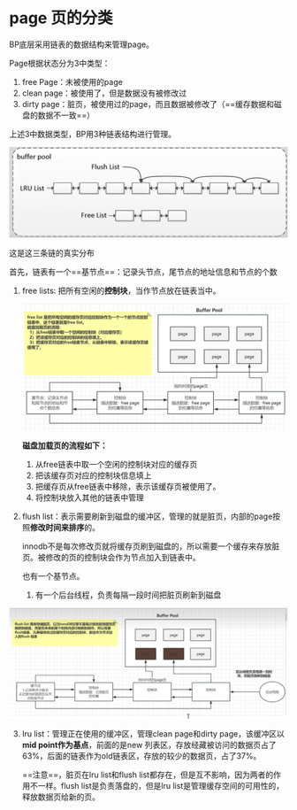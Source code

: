 # page 页的分类

BP底层采用链表的数据结构来管理page。

Page根据状态分为3中类型：

1. free Page：未被使用的page
2. clean page：被使用了，但是数据没有被修改过
3. dirty page：脏页，被使用过的page，而且数据被修改了（==缓存数据和磁盘的数据不一致==）

上述3中数据类型，BP用3种链表结构进行管理。

![image-20240528163331671](./page/image-20240528163331671.png)

这是这三条链的真实分布

首先，链表有一个==基节点==：记录头节点，尾节点的地址信息和节点的个数

1. free lists: 把所有空闲的**控制块**，当作节点放在链表当中。

   ![](./page/1713852525237-1713852573892-3.jpg)

   **磁盘加载页的流程如下：**

   1. 从free链表中取一个空闲的控制块对应的缓存页
   2. 把该缓存页对应的控制块信息填上
   3. 把缓存页从free链表中移除，表示该缓存页被使用了。
   4. 将控制块放入其他的链表中管理

2. flush list：表示需要刷新到磁盘的缓冲区，管理的就是脏页，内部的page按照**修改时间来排序**的。

   innodb不是每次修改页就将缓存页刷到磁盘的，所以需要一个缓存来存放脏页。被修改的页的控制块会作为节点加入到链表中。

   也有一个基节点。

   1. 有一个后台线程，负责每隔一段时间把脏页刷新到磁盘
   
      

![image-20240423141434498](./page/image-20240423141434498.png)

3. lru list：管理正在使用的缓冲区，管理clean page和dirty page，该缓冲区以**mid point作为基点**，前面的是new 列表区，存放经藏被访问的数据页占了63%，后面的链表作为old链表区，存放的较少的数据页，占了37%。

   ==注意==，脏页在lru list和flush list都存在，但是互不影响，因为两者的作用不一样。flush list是负责落盘的，但是lru list是管理缓存空间的可用性的，释放数据页给新的页。